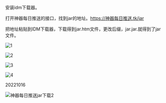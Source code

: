 安装idm下载器。

打开神器每日推送的接口，找到jar的地址。https://神器每日推送.tk/jar

把地址粘贴到IDM下载器，下载得到jar.htm文件，更改后缀，jar.jar.就得到了jar文件。

![1](https://user-images.githubusercontent.com/102397160/190125548-569ff911-b678-433b-ae7c-e8be452ef83f.png)

![2](https://user-images.githubusercontent.com/102397160/190125563-e02be1e1-73a6-4719-9270-9eb41d5b67fc.png)

![3](https://user-images.githubusercontent.com/102397160/190125580-f062def9-0c3e-4681-9d3e-84b38c48b889.png)

![4](https://user-images.githubusercontent.com/102397160/190125754-6948afba-ad06-44d7-96dd-c4d6ef880669.png)


20221016

![神器每日推送jar下载2](https://user-images.githubusercontent.com/102397160/196038711-45f902c4-91c3-4424-8f3d-28030febe7f4.png)

